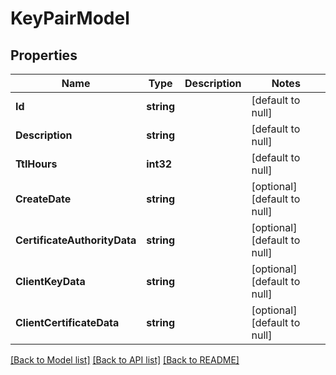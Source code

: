 # KeyPairModel

## Properties
Name | Type | Description | Notes
------------ | ------------- | ------------- | -------------
**Id** | **string** |  | [default to null]
**Description** | **string** |  | [default to null]
**TtlHours** | **int32** |  | [default to null]
**CreateDate** | **string** |  | [optional] [default to null]
**CertificateAuthorityData** | **string** |  | [optional] [default to null]
**ClientKeyData** | **string** |  | [optional] [default to null]
**ClientCertificateData** | **string** |  | [optional] [default to null]

[[Back to Model list]](../README.md#documentation-for-models) [[Back to API list]](../README.md#documentation-for-api-endpoints) [[Back to README]](../README.md)


